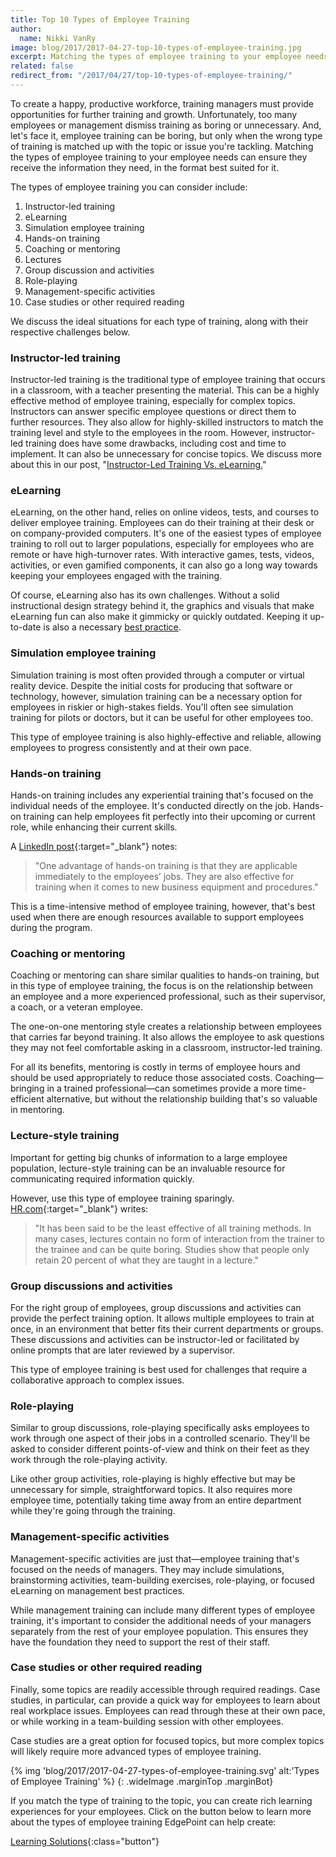 ```yaml
---
title: Top 10 Types of Employee Training
author:
  name: Nikki VanRy
image: blog/2017/2017-04-27-top-10-types-of-employee-training.jpg
excerpt: Matching the types of employee training to your employee needs can ensure your employees receive the information they need, in the format best suited for it.
related: false
redirect_from: "/2017/04/27/top-10-types-of-employee-training/"
---
```


To create a happy, productive workforce, training managers must provide opportunities for further training and growth. Unfortunately, too many employees or management dismiss training as boring or unnecessary. And, let's face it, employee training can be boring, but only when the wrong type of training is matched up with the topic or issue you're tackling. Matching the types of employee training to your employee needs can ensure they receive the information they need, in the format best suited for it.

The types of employee training you can consider include:

1.  Instructor-led training
2.  eLearning
3.  Simulation employee training
4.  Hands-on training
5.  Coaching or mentoring
6.  Lectures
7.  Group discussion and activities
8.  Role-playing
9.  Management-specific activities
10.  Case studies or other required reading

We discuss the ideal situations for each type of training, along with their respective challenges below.

### Instructor-led training

Instructor-led training is the traditional type of employee training that occurs in a classroom, with a teacher presenting the material.
This can be a highly effective method of employee training, especially for complex topics. Instructors can answer specific employee questions or direct them to further resources. They also allow for highly-skilled instructors to match the training level and style to the employees in the room.
However, instructor-led training does have some drawbacks, including cost and time to implement. It can also be unnecessary for concise topics. We discuss more about this in our post, "[Instructor-Led Training Vs. eLearning.](/blog/Instructor-led-Training-vs-eLearning/)"

### eLearning

eLearning, on the other hand, relies on online videos, tests, and courses to deliver employee training. Employees can do their training at their desk or on company-provided computers.
It's one of the easiest types of employee training to roll out to larger populations, especially for employees who are remote or have high-turnover rates. With interactive games, tests, videos, activities, or even gamified components, it can also go a long way towards keeping your employees engaged with the training.

Of course, eLearning also has its own challenges. Without a solid instructional design strategy behind it, the graphics and visuals that make eLearning fun can also make it gimmicky or quickly outdated. Keeping it up-to-date is also a necessary [best practice](http://127.0.0.1:4000/blog/technical-training-best-practices/).

### Simulation employee training

Simulation training is most often provided through a computer or virtual reality device. Despite the initial costs for producing that software or technology, however, simulation training can be a necessary option for employees in riskier or high-stakes fields. You'll often see simulation training for pilots or doctors, but it can be useful for other employees too.

This type of employee training is also highly-effective and reliable, allowing employees to progress consistently and at their own pace.

### Hands-on training

Hands-on training includes any experiential training that's focused on the individual needs of the employee. It's conducted directly on the job. Hands-on training can help employees fit perfectly into their upcoming or current role, while enhancing their current skills.

A [LinkedIn post](https://www.linkedin.com/pulse/5-effective-employee-training-techniques-work-jason-silver){:target="_blank"} notes:

> "One advantage of hands-on training is that they are applicable immediately to the employees’ jobs. They are also effective for training when it comes to new business equipment and procedures."

This is a time-intensive method of employee training, however, that's best used when there are enough resources available to support employees during the program.

### Coaching or mentoring

Coaching or mentoring can share similar qualities to hands-on training, but in this type of employee training, the focus is on the relationship between an employee and a more experienced professional, such as their supervisor, a coach, or a veteran employee.

The one-on-one mentoring style creates a relationship between employees that carries far beyond training. It also allows the employee to ask questions they may not feel comfortable asking in a classroom, instructor-led training.

For all its benefits, mentoring is costly in terms of employee hours and should be used appropriately to reduce those associated costs. Coaching—bringing in a trained professional—can sometimes provide a more time-efficient alternative, but without the relationship building that's so valuable in mentoring.

### Lecture-style training

Important for getting big chunks of information to a large employee population, lecture-style training can be an invaluable resource for communicating required information quickly.

However, use this type of employee training sparingly. [HR.com](https://www.hr.com/en/communities/training_and_development/list-of-training-methods_eacwezdm.html){:target="_blank"} writes:

> "It has been said to be the least effective of all training methods. In many cases, lectures contain no form of interaction from the trainer to the trainee and can be quite boring. Studies show that people only retain 20 percent of what they are taught in a lecture."

### Group discussions and activities

For the right group of employees, group discussions and activities can provide the perfect training option. It allows multiple employees to train at once, in an environment that better fits their current departments or groups. These discussions and activities can be instructor-led or facilitated by online prompts that are later reviewed by a supervisor.

This type of employee training is best used for challenges that require a collaborative approach to complex issues.

### Role-playing

Similar to group discussions, role-playing specifically asks employees to work through one aspect of their jobs in a controlled scenario. They'll be asked to consider different points-of-view and think on their feet as they work through the role-playing activity.

Like other group activities, role-playing is highly effective but may be unnecessary for simple, straightforward topics. It also requires more employee time, potentially taking time away from an entire department while they're going through the training.

### Management-specific activities

Management-specific activities are just that—employee training that's focused on the needs of managers. They may include simulations, brainstorming activities, team-building exercises, role-playing, or focused eLearning on management best practices.

While management training can include many different types of employee training, it's important to consider the additional needs of your managers separately from the rest of your employee population. This ensures they have the foundation they need to support the rest of their staff.

### Case studies or other required reading

Finally, some topics are readily accessible through required readings. Case studies, in particular, can provide a quick way for employees to learn about real workplace issues. Employees can read through these at their own pace, or while working in a team-building session with other employees.

Case studies are a great option for focused topics, but more complex topics will likely require more advanced types of employee training.

{% img 'blog/2017/2017-04-27-types-of-employee-training.svg' alt:'Types of Employee Training' %}
{: .wideImage .marginTop .marginBot}

<p class="lead">If you match the type of training to the topic, you can create rich learning experiences for your employees. Click on the button below to learn more about the types of employee training EdgePoint can help create:</p>

[Learning Solutions](/solutions/){:class="button"}

